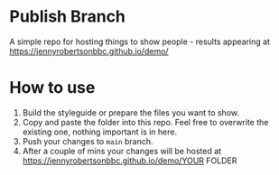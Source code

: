 # Publish Branch
A simple repo for hosting things to show people - results appearing at https://jennyrobertsonbbc.github.io/demo/

# How to use

1. Build the styleguide or prepare the files you want to show.
2. Copy and paste the folder into this repo. Feel free to overwrite the existing one, nothing important is in here.
3. Push your changes to `main` branch.
4. After a couple of mins your changes will be hosted at https://jennyrobertsonbbc.github.io/demo/YOUR FOLDER
